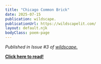 ```yaml
---
title: "Chicago Common Brick"
date: 2025-07-15
publication: wildscape.
publicationUrl: https://wildscapelit.com/
layout: default.njk
bodyClass: poem-page
---
```

<div class="essay-content">
  
*Published in Issue #3 of [wildscape.](https://wildscapelit.com/chicago-common-brick-grant-ellsworth/)*

[**Click here to read!**](https://wildscapelit.com/chicago-common-brick-grant-ellsworth/)

</div>
